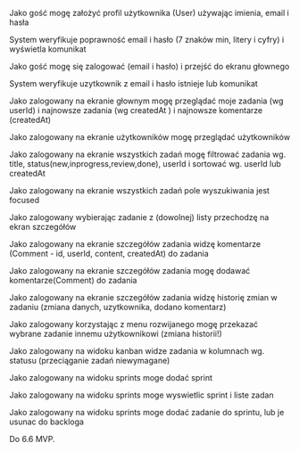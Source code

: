 Jako gość mogę założyć profil użytkownika (User) używając imienia, email i hasła

System weryfikuje poprawność email i hasło (7 znaków min, litery i cyfry) i wyświetla komunikat

Jako gość mogę się zalogować (email i hasło) i przejść do ekranu głownego

System weryfikuje uzytkownik z email i hasło istnieje lub komunikat

Jako zalogowany na ekranie głownym mogę przeglądać moje zadania (wg userId) i najnowsze zadania (wg createdAt ) i najnowsze komentarze (createdAt)

Jako zalogowany na ekranie użytkowników mogę przeglądać użytkowników

Jako zalogowany na ekranie wszystkich zadań mogę filtrować zadania wg. title, status(new,inprogress,review,done), userId i sortować wg. userId lub createdAt

Jako zalogowany na ekranie wszystkich zadań pole wyszukiwania jest focused

Jako zalogowany wybierając zadanie z (dowolnej) listy przechodzę na ekran szczegółów

Jako zalogowany na ekranie szczegółów zadania widzę komentarze (Comment - id, userId, content, createdAt) do zadania

Jako zalogowany na ekranie szczegółów zadania mogę dodawać komentarze(Comment) do zadania

Jako zalogowany na ekranie szczegółów zadania widzę historię zmian w zadaniu (zmiana danych, uzytkownika, dodano komentarz)

Jako zalogowany korzystając z menu rozwijanego mogę przekazać wybrane zadanie innemu użytkownikowi (zmiana historii!)

Jako zalogowany na widoku kanban widze zadania w kolumnach wg. statusu (przeciąganie zadań niewymagane)

Jako zalogowany na widoku sprints moge dodać sprint

Jako zalogowany na widoku sprints moge wyswietlic sprint i liste zadan

Jako zalogowany na widoku sprints moge dodać zadanie do sprintu, lub je usunac do backloga

Do 6.6 MVP.